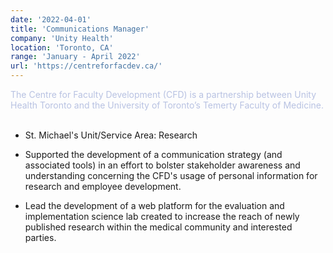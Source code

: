 ```yaml
---
date: '2022-04-01'
title: 'Communications Manager'
company: 'Unity Health'
location: 'Toronto, CA'
range: 'January - April 2022'
url: 'https://centreforfacdev.ca/'
---
```


<span style="color: #b8c2e2;">The Centre for Faculty Development (CFD) is a partnership between Unity Health Toronto and the University of Toronto’s Temerty Faculty of Medicine.</span><br/><br/>

- St. Michael's Unit/Service Area: Research

- Supported the development of a communication strategy (and associated tools) in an effort to bolster stakeholder awareness and understanding concerning the CFD's usage of personal information for research and employee development.
- Lead the development of a web platform for the evaluation and implementation science lab created to increase the reach of newly published research within the medical community and interested parties.
